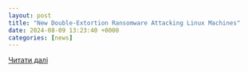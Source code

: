 ```yaml
---
layout: post
title: "New Double-Extortion Ransomware Attacking Linux Machines"
date: 2024-08-09 13:23:40 +0000
categories: [news]
---
```


[Читати далі](https://cybersecuritynews.com/linux-ransomware/)

